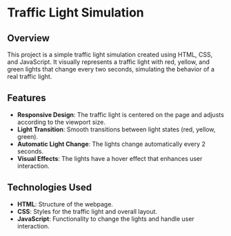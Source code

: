 # Traffic Light Simulation

## Overview

This project is a simple traffic light simulation created using HTML, CSS, and JavaScript. It visually represents a traffic light with red, yellow, and green lights that change every two seconds, simulating the behavior of a real traffic light.

## Features

- **Responsive Design**: The traffic light is centered on the page and adjusts according to the viewport size.
- **Light Transition**: Smooth transitions between light states (red, yellow, green).
- **Automatic Light Change**: The lights change automatically every 2 seconds.
- **Visual Effects**: The lights have a hover effect that enhances user interaction.

## Technologies Used

- **HTML**: Structure of the webpage.
- **CSS**: Styles for the traffic light and overall layout.
- **JavaScript**: Functionality to change the lights and handle user interaction.



